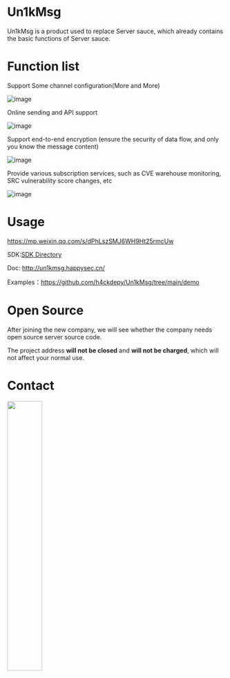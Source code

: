 # Un1kMsg

Un1kMsg is a product used to replace Server sauce, which already contains the basic functions of Server sauce.

# Function list

Support Some channel configuration(More and More)

![image](https://user-images.githubusercontent.com/42985524/193771444-834b6559-ffd7-4a97-b422-65d48fabc923.png)

Online sending and API support

![image](https://user-images.githubusercontent.com/42985524/193771621-47d2cf34-53f4-4e25-b833-376f154284f7.png)

Support end-to-end encryption (ensure the security of data flow, and only you know the message content)

![image](https://user-images.githubusercontent.com/42985524/193771793-499c13db-1f82-4ae0-b2c7-7e1ff2724a8c.png)

Provide various subscription services, such as CVE warehouse monitoring, SRC vulnerability score changes, etc

![image](https://user-images.githubusercontent.com/42985524/194763944-b53c34dc-a46c-4428-a71c-4a06ae0c3ef1.png)


# Usage 

https://mp.weixin.qq.com/s/dPhLszSMJ6WH9Ht25rmcUw

SDK:[SDK Directory](https://github.com/h4ckdepy/Un1kMsg/tree/main/sdk)

Doc: http://un1kmsg.happysec.cn/

Examples：https://github.com/h4ckdepy/Un1kMsg/tree/main/demo

# Open Source

After joining the new company, we will see whether the company needs open source server source code.

The project address **will not be closed** and **will not be charged**, which will not affect your normal use.

# Contact

<img src=https://user-images.githubusercontent.com/42985524/194739461-0de11818-7a7f-46e9-868f-fd8687f80811.png width="40%">
